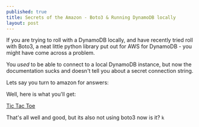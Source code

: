 ```yaml
---
published: true
title: Secrets of the Amazon - Boto3 & Running DynamoDB locally
layout: post
---
```

If you are trying to roll with a DynamoDB locally, and have recently tried roll with Boto3, a neat little python library put out for AWS for DynamoDB - you might have come across a problem.

You *used* to be able to connect to a local DynamoDB instance, but now the documentation sucks and doesn't tell you about a secret connection string.

Lets say you turn to amazon for answers:

Well, here is what you'll get:

<a href="http://docs.aws.amazon.com/amazondynamodb/latest/developerguide/TicTacToe.Phase1.html">Tic Tac Toe</a>

That's all well and good, but its also not using boto3 now is it?
<code data-gist-id="b05961cf1e11310479fd" data-gist-hide-line-numbers="true">k</code>

